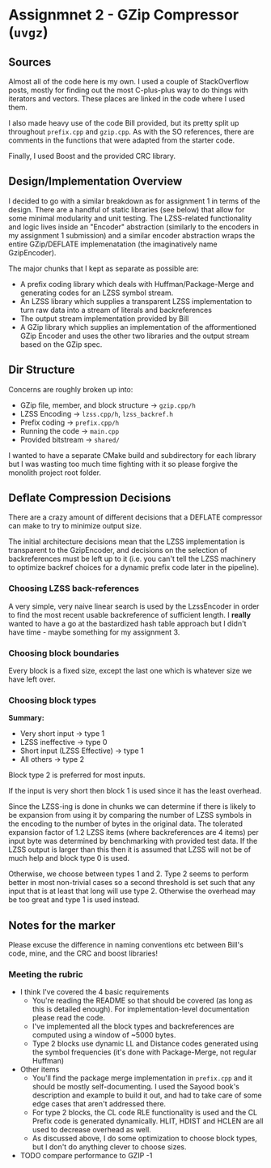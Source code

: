 # Assignmnet 2 - GZip Compressor (`uvgz`)

## Sources
Almost all of the code here is my own. I used a couple of StackOverflow posts, mostly for finding out the most 
C-plus-plus way to do things with iterators and vectors. These places are linked in the code where I used them.

I also made heavy use of the code Bill provided, but its pretty split up throughout `prefix.cpp` and `gzip.cpp`. 
As with the SO references, there are comments in the functions that were adapted from the starter code.

Finally, I used Boost and the provided CRC library.

## Design/Implementation Overview
I decided to go with a similar breakdown as for assignment 1 in terms of the design.
There are a handful of static libraries (see below) that allow for some minimal modularity and unit testing.
The LZSS-related functionality and logic lives inside an "Encoder" abstraction (similarly to the encoders in my 
assignment 1 submission) and a similar encoder abstraction wraps the entire GZip/DEFLATE implemenatation (the 
imaginatively name GzipEncoder).

The major chunks that I kept as separate as possible are:
* A prefix coding library which deals with Huffman/Package-Merge and generating codes for an LZSS symbol stream.
* An LZSS library which supplies a transparent LZSS implementation to turn raw data into a stream of literals and 
backreferences
* The output stream implementation provided by Bill
* A GZip library which supplies an implementation of the afformentioned GZip Encoder and uses the other two libraries
and the output stream based on the GZip spec.

## Dir Structure
Concerns are roughly broken up into:
* GZip file, member, and block structure -> `gzip.cpp/h`
* LZSS Encoding -> `lzss.cpp/h`, `lzss_backref.h`
* Prefix coding -> `prefix.cpp/h`
* Running the code -> `main.cpp`
* Provided bitstream -> `shared/`

I wanted to have a separate CMake build and subdirectory for each library but I was wasting too much time fighting with
it so please forgive the monolith project root folder.

## Deflate Compression Decisions
There are a crazy amount of different decisions that a DEFLATE compressor can make to try to minimize output size.

The initial architecture decisions mean that the LZSS implementation is transparent to the GzipEncoder, and decisions on
the selection of backreferences must be left up to it (i.e. you can't tell the LZSS machinery to optimize backref 
choices for a dynamic prefix code later in the pipeline).

### Choosing LZSS back-references
A very simple, very naive linear search is used by the LzssEncoder in order to find the most recent usable backreference
of sufficient length. I __really__ wanted to have a go at the bastardized hash table approach but I didn't have time - 
maybe something for my assignment 3.

### Choosing block boundaries
Every block is a fixed size, except the last one which is whatever size we have left over.

### Choosing block types
__Summary:__
* Very short input -> type 1
* LZSS ineffective -> type 0
* Short input (LZSS Effective) -> type 1
* All others -> type 2

Block type 2 is preferred for most inputs.

If the input is very short then block 1 is used since it has the least overhead.

Since the LZSS-ing is done in chunks we can determine if there is likely to be expansion from using it by comparing the 
number of LZSS symbols in the encoding to the number of bytes in the original data. The tolerated expansion factor of 
1.2 LZSS items (where backreferences are 4 items) per input byte was determined by benchmarking with provided test data. 
If the LZSS output is larger than this then it is assumed that LZSS will not be of much help and block type 0 is used.

Otherwise, we choose between types 1 and 2. Type 2 seems to perform better in most non-trivial cases so a second 
threshold is set such that any input that is at least that long will use type 2. Otherwise the overhead may be too great 
and type 1 is used instead.

## Notes for the marker
Please excuse the difference in naming conventions etc between Bill's code, mine, and the CRC and boost libraries! 

### Meeting the rubric
* I think I've covered the 4 basic requirements
    * You're reading the README so that should be covered (as long as this is detailed enough). For implementation-level 
    documentation please read the code. 
    * I've implemented all the block types and backreferences are computed using a window of ~5000 bytes.
    * Type 2 blocks use dynamic LL and Distance codes generated using the symbol frequencies (it's done with 
    Package-Merge, not regular Huffman)
* Other items
    * You'll find the package merge implementation in `prefix.cpp` and it should be mostly self-documenting. I used the 
    Sayood book's description and example to build it out, and had to take care of some edge cases that aren't addressed
    there.
    * For type 2 blocks, the CL code RLE functionality is used and the CL Prefix code is generated dynamically. HLIT, 
    HDIST and HCLEN are all used to decrease overhead as well.
    * As discussed above, I do some optimization to choose block types, but I don't do anything clever to choose sizes.
* TODO compare performance to GZIP -1